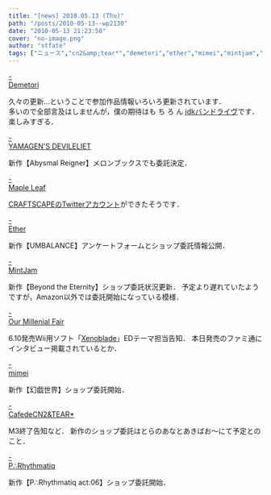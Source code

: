 ```yaml
---
title: "[news] 2010.05.13 (Thu)"
path: "/posts/2010-05-13--wp2130"
date: "2010-05-13 21:23:50"
cover: "no-image.png"
author: "stfate"
tags: ["ニュース","cn2&amp;tear*","demetori","ether","mimei","mintjam","p∴rhythmatiq","yamagen's devileliet","光田康典","霜月はるか"]
---
```


<style type="text/css">
<!--
p {white-space: pre-wrap};
-->
</style>

<a class="topics" href="http://www.kawachi.zaq.ne.jp/demetori/" target="_blank">- Demetori</a>
<div class="news">久々の更新…ということで参加作品情報いろいろ更新されています．
<div id="talk">多いので全部言及はしませんが，僕の期待はも ち ろ ん <a href="http://www.falcom.co.jp/index.html" target="_blank">jdkバンドライヴ</a>です．楽しみすぎる．</div></div>

<a class="topics" href="http://devileliet.gozaru.jp/" target="_blank">- YAMAGEN'S DEVILELIET</a>
<div class="news">新作【Abysmal Reigner】メロンブックスでも委託決定．</div>

<a class="topics" href="http://shimotsukin.com/" target="_blank">- Maple Leaf</a>
<div class="news"><a href="http://twitter.com/CRAFTSCAPE" target="_blank">CRAFTSCAPEのTwitterアカウント</a>ができたそうです．</div>

<a class="topics" href="http://www.ether-music.com/" target="_blank">- Ether</a>
<div class="news">新作【UMBALANCE】アンケートフォームとショップ委託情報公開．</div>

<a class="topics" href="http://www.mintjam.net/mj/index.html" target="_blank">- MintJam</a>
<div class="news">新作【Beyond the Eternity】ショップ委託状況更新．
予定より遅れていたようですが，Amazon以外では委託開始になっている模様．</div>

<a class="topics" href="http://www.procyon-studio.com/info/info.html" target="_blank">- Our Millenial Fair</a>
<div class="news">6.10発売Wii用ソフト「<a href="http://www.nintendo.co.jp/wii/sx4j/index.html" target="_blank">Xenoblade</a>」EDテーマ担当告知．
本日発売のファミ通にインタビュー掲載されているとか．</div>

<a class="topics" href="http://totsu-kuni.net/" target="_blank">- mimei</a>
<div class="news">新作【幻戯世界】ショップ委託開始．</div>

<a class="topics" href="http://mure.sakura.ne.jp/cn2/" target="_blank">- CafedeCN2&TEAR*</a>
<div class="news">M3終了告知など．
新作のショップ委託はとらのあなとあきばお～にて予定とのこと．</div>

<a class="topics" href="http://prq.blog44.fc2.com/" target="_blank">- P∴Rhythmatiq</a>
<div class="news">新作【P∴Rhythmatiq act:06】ショップ委託開始．</div>